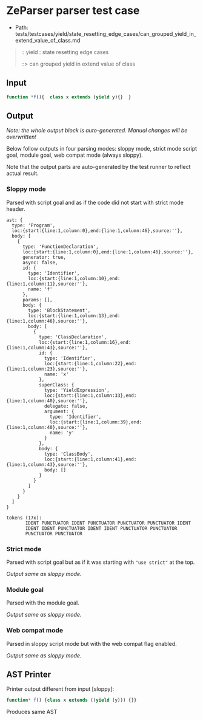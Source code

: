 # ZeParser parser test case

- Path: tests/testcases/yield/state_resetting_edge_cases/can_grouped_yield_in_extend_value_of_class.md

> :: yield : state resetting edge cases
>
> ::> can grouped yield in extend value of class

## Input

`````js
function *f(){  class x extends (yield y){}  }
`````

## Output

_Note: the whole output block is auto-generated. Manual changes will be overwritten!_

Below follow outputs in four parsing modes: sloppy mode, strict mode script goal, module goal, web compat mode (always sloppy).

Note that the output parts are auto-generated by the test runner to reflect actual result.

### Sloppy mode

Parsed with script goal and as if the code did not start with strict mode header.

`````
ast: {
  type: 'Program',
  loc:{start:{line:1,column:0},end:{line:1,column:46},source:''},
  body: [
    {
      type: 'FunctionDeclaration',
      loc:{start:{line:1,column:0},end:{line:1,column:46},source:''},
      generator: true,
      async: false,
      id: {
        type: 'Identifier',
        loc:{start:{line:1,column:10},end:{line:1,column:11},source:''},
        name: 'f'
      },
      params: [],
      body: {
        type: 'BlockStatement',
        loc:{start:{line:1,column:13},end:{line:1,column:46},source:''},
        body: [
          {
            type: 'ClassDeclaration',
            loc:{start:{line:1,column:16},end:{line:1,column:43},source:''},
            id: {
              type: 'Identifier',
              loc:{start:{line:1,column:22},end:{line:1,column:23},source:''},
              name: 'x'
            },
            superClass: {
              type: 'YieldExpression',
              loc:{start:{line:1,column:33},end:{line:1,column:40},source:''},
              delegate: false,
              argument: {
                type: 'Identifier',
                loc:{start:{line:1,column:39},end:{line:1,column:40},source:''},
                name: 'y'
              }
            },
            body: {
              type: 'ClassBody',
              loc:{start:{line:1,column:41},end:{line:1,column:43},source:''},
              body: []
            }
          }
        ]
      }
    }
  ]
}

tokens (17x):
       IDENT PUNCTUATOR IDENT PUNCTUATOR PUNCTUATOR PUNCTUATOR IDENT
       IDENT IDENT PUNCTUATOR IDENT IDENT PUNCTUATOR PUNCTUATOR
       PUNCTUATOR PUNCTUATOR
`````

### Strict mode

Parsed with script goal but as if it was starting with `"use strict"` at the top.

_Output same as sloppy mode._

### Module goal

Parsed with the module goal.

_Output same as sloppy mode._

### Web compat mode

Parsed in sloppy script mode but with the web compat flag enabled.

_Output same as sloppy mode._

## AST Printer

Printer output different from input [sloppy]:

````js
function* f() {class x extends ((yield (y))) {}}
````

Produces same AST
